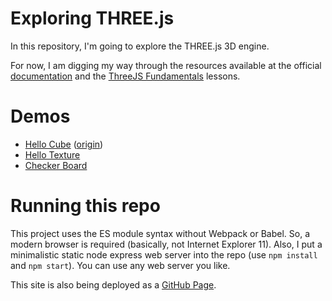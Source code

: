 # Exploring THREE.js

In this repository, I'm going to explore the THREE.js 3D engine.

For now, I am digging my way through the resources available at the official [documentation](https://threejs.org/docs/)
and the [ThreeJS Fundamentals](https://threejsfundamentals.org) lessons.

# Demos

* [Hello Cube](hello-cube/) ([origin](https://threejsfundamentals.org/threejs/lessons/threejs-fundamentals.html))
* [Hello Texture](hello-texture/)
* [Checker Board](checker-board/)

# Running this repo

This project uses the ES module syntax without Webpack or Babel. So, a modern browser is required (basically, not Internet Explorer 11). Also, I put a minimalistic static node express web server into the repo (use `npm install` and `npm start`). You can use any web server you like. 

This site is also being deployed as a [GitHub Page](https://terabaud.github.io/explore-threejs/).
